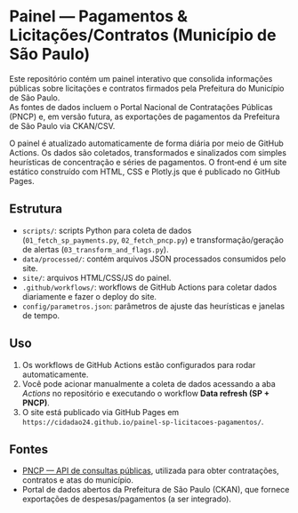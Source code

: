 # Painel — Pagamentos & Licitações/Contratos (Município de São Paulo)

Este repositório contém um painel interativo que consolida informações públicas sobre licitações e contratos firmados pela Prefeitura do Município de São Paulo.  
As fontes de dados incluem o Portal Nacional de Contratações Públicas (PNCP) e, em versão futura, as exportações de pagamentos da Prefeitura de São Paulo via CKAN/CSV.  

O painel é atualizado automaticamente de forma diária por meio de GitHub Actions. Os dados são coletados, transformados e sinalizados com simples heurísticas de concentração e séries de pagamentos. O front‑end é um site estático construído com HTML, CSS e Plotly.js que é publicado no GitHub Pages.

## Estrutura

- `scripts/`: scripts Python para coleta de dados (`01_fetch_sp_payments.py`, `02_fetch_pncp.py`) e transformação/geração de alertas (`03_transform_and_flags.py`).
- `data/processed/`: contém arquivos JSON processados consumidos pelo site.
- `site/`: arquivos HTML/CSS/JS do painel.
- `.github/workflows/`: workflows de GitHub Actions para coletar dados diariamente e fazer o deploy do site.
- `config/parametros.json`: parâmetros de ajuste das heurísticas e janelas de tempo.

## Uso

1. Os workflows de GitHub Actions estão configurados para rodar automaticamente.  
2. Você pode acionar manualmente a coleta de dados acessando a aba *Actions* no repositório e executando o workflow **Data refresh (SP + PNCP)**.  
3. O site está publicado via GitHub Pages em `https://cidadao24.github.io/painel-sp-licitacoes-pagamentos/`.

## Fontes

* [PNCP — API de consultas públicas](https://www.gov.br/compras/pt-br/pncp), utilizada para obter contratações, contratos e atas do município.  
* Portal de dados abertos da Prefeitura de São Paulo (CKAN), que fornece exportações de despesas/pagamentos (a ser integrado).
